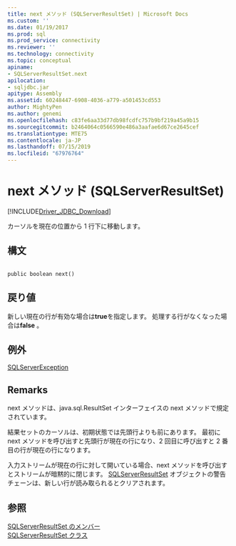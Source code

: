 ```yaml
---
title: next メソッド (SQLServerResultSet) | Microsoft Docs
ms.custom: ''
ms.date: 01/19/2017
ms.prod: sql
ms.prod_service: connectivity
ms.reviewer: ''
ms.technology: connectivity
ms.topic: conceptual
apiname:
- SQLServerResultSet.next
apilocation:
- sqljdbc.jar
apitype: Assembly
ms.assetid: 60248447-6908-4036-a779-a501453cd553
author: MightyPen
ms.author: genemi
ms.openlocfilehash: c83fe6aa33d77db98fcdfc757b9bf219a45a9b15
ms.sourcegitcommit: b2464064c0566590e486a3aafae6d67ce2645cef
ms.translationtype: MTE75
ms.contentlocale: ja-JP
ms.lasthandoff: 07/15/2019
ms.locfileid: "67976764"
---
```

# <a name="next-method-sqlserverresultset"></a>next メソッド (SQLServerResultSet)
[!INCLUDE[Driver_JDBC_Download](../../../includes/driver_jdbc_download.md)]

  カーソルを現在の位置から 1 行下に移動します。  
  
## <a name="syntax"></a>構文  
  
```  
  
public boolean next()  
```  
  
## <a name="return-value"></a>戻り値  
 新しい現在の行が有効な場合は**true**を指定します。 処理する行がなくなった場合は**false** 。  
  
## <a name="exceptions"></a>例外  
 [SQLServerException](../../../connect/jdbc/reference/sqlserverexception-class.md)  
  
## <a name="remarks"></a>Remarks  
 next メソッドは、java.sql.ResultSet インターフェイスの next メソッドで規定されています。  
  
 結果セットのカーソルは、初期状態では先頭行よりも前にあります。 最初に next メソッドを呼び出すと先頭行が現在の行になり、2 回目に呼び出すと 2 番目の行が現在の行になります。  
  
 入力ストリームが現在の行に対して開いている場合、next メソッドを呼び出すとストリームが暗黙的に閉じます。 [SQLServerResultSet](../../../connect/jdbc/reference/sqlserverresultset-class.md) オブジェクトの警告チェーンは、新しい行が読み取られるとクリアされます。  
  
## <a name="see-also"></a>参照  
 [SQLServerResultSet のメンバー](../../../connect/jdbc/reference/sqlserverresultset-members.md)   
 [SQLServerResultSet クラス](../../../connect/jdbc/reference/sqlserverresultset-class.md)  
  
  
